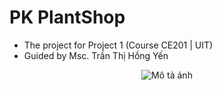 # PK PlantShop
* The project for Project 1 (Course CE201 | UIT)
* Guided by Msc. Trần Thị Hồng Yến
<p align="center">
  <img src="[https://example.com/your-image.jpg](https://private-user-images.githubusercontent.com/100778307/345374623-601d0892-2a6d-4e8b-9c0b-985836daf456.png?jwt=eyJhbGciOiJIUzI1NiIsInR5cCI6IkpXVCJ9.eyJpc3MiOiJnaXRodWIuY29tIiwiYXVkIjoicmF3LmdpdGh1YnVzZXJjb250ZW50LmNvbSIsImtleSI6ImtleTUiLCJleHAiOjE3MjAyNzc5MzQsIm5iZiI6MTcyMDI3NzYzNCwicGF0aCI6Ii8xMDA3NzgzMDcvMzQ1Mzc0NjIzLTYwMWQwODkyLTJhNmQtNGU4Yi05YzBiLTk4NTgzNmRhZjQ1Ni5wbmc_WC1BbXotQWxnb3JpdGhtPUFXUzQtSE1BQy1TSEEyNTYmWC1BbXotQ3JlZGVudGlhbD1BS0lBVkNPRFlMU0E1M1BRSzRaQSUyRjIwMjQwNzA2JTJGdXMtZWFzdC0xJTJGczMlMkZhd3M0X3JlcXVlc3QmWC1BbXotRGF0ZT0yMDI0MDcwNlQxNDUzNTRaJlgtQW16LUV4cGlyZXM9MzAwJlgtQW16LVNpZ25hdHVyZT1jN2I5NDA5MzM0NzA2NjBlMmVkYTZlMTU2NzI0M2Y5N2UzOGI1Y2FlNWRlNDM3ZTcwMmFlYzFmODJiMDgzZWRhJlgtQW16LVNpZ25lZEhlYWRlcnM9aG9zdCZhY3Rvcl9pZD0wJmtleV9pZD0wJnJlcG9faWQ9MCJ9.HwoA2BfFIiL24CEQgEYGmDG-LdsEZOytyB1DfQvAyhk)" alt="Mô tả ảnh" />
</p>
